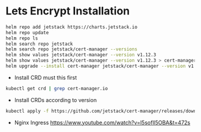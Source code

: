 # Lets Encrypt Installation

```bash
helm repo add jetstack https://charts.jetstack.io
helm repo update
helm repo ls
helm search repo jetstack
helm search repo jetstack/cert-manager --versions
helm show values jetstack/cert-manager --version v1.12.3
helm show values jetstack/cert-manager --version v1.12.3 > cert-manager-values.yaml
helm upgrade --install cert-manager jetstack/cert-manager --version v1.12.3 --namespace cert-manager --set installCRDs=true --create-namespace --values cert-manager-values.yaml
```
- Install CRD must this first
```bash
kubectl get crd | grep cert-manager.io
```

- Install CRDs according to version
```bash
kubectl apply -f https://github.com/jetstack/cert-manager/releases/download/v1.12.3/cert-manager.crds.yaml
```

- Nginx Ingress https://www.youtube.com/watch?v=l5sofll5OBA&t=472s
